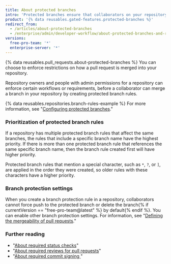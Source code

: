 ```yaml
---
title: About protected branches
intro: 'Protected branches ensure that collaborators on your repository cannot make irrevocable changes to branches. Enabling protected branches also allows you to enable other optional checks and requirements, like required status checks and required reviews.'
product: '{% data reusables.gated-features.protected-branches %}'
redirect_from:
  - /articles/about-protected-branches
  - /enterprise/admin/developer-workflow/about-protected-branches-and-required-status-checks
versions:
  free-pro-team: '*'
  enterprise-server: '*'
---
```


{% data reusables.pull_requests.about-protected-branches %} You can choose to enforce restrictions on how a pull request is merged into your repository.

Repository owners and people with admin permissions for a repository can enforce certain workflows or requirements, before a collaborator can merge a branch in your repository by creating protected branch rules.

{% data reusables.repositories.branch-rules-example %} For more information, see "[Configuring protected branches](/articles/configuring-protected-branches/)."

### Prioritization of protected branch rules

If a repository has multiple protected branch rules that affect the same branches, the rules that include a specific branch name have the highest priority. If there is more than one protected branch rule that references the same specific branch name, then the branch rule created first will have higher priority.

Protected branch rules that mention a special character, such as `*`, `?`, or `]`, are applied in the order they were created, so older rules with these characters have a higher priority.

### Branch protection settings

When you create a branch protection rule in a repository, collaborators cannot force push to the protected branch or delete the branch{% if currentVersion == "free-pro-team@latest" %} by default{% endif %}. You can enable other branch protection settings. For information, see "[Defining the mergeability of pull requests](/github/administering-a-repository/defining-the-mergeability-of-pull-requests)."

### Further reading

- "[About required status checks](/articles/about-required-status-checks)"
- "[About required reviews for pull requests](/articles/about-required-reviews-for-pull-requests)"
- "[About required commit signing
](/articles/about-required-commit-signing)"
